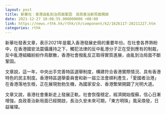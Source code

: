 ```yaml
---
layout: post
title: 新華社：香港由亂到治局面鞏固　良政善治新局面開啟
date: 2021-12-27 10:08:55.000000000 +08:00
link: https://news.rthk.hk/rthk/ch/component/k2/1626117-20211227.htm
categories: rthk
---
```


新華社發表文章，表示2021年是載入香港發展史冊的重要年份。在社會各界熱盼中，在香港國安法震懾護持之下，觸犯法律的反中亂港分子正在受到應有的制裁，反中亂港組織紛紛作鳥獸散，香港社會撥亂反正取得實質進展，由亂到治局面不斷鞏固。

文章說，這一年，中央出手完善特區選舉制度，構建符合香港實際情況、具有香港特色的民主制度。香港特區選舉委員會和新一屆立法會順利產生，「愛國者治港」在香港落地生根，正在展現勃勃生機，為國家安全、香港繁榮開闢了光明大道。

文章又說，香港社會重新走上發展正軌，社會恢復穩定，經濟開始復蘇，信心日漸增強，良政善治新局面已經開啟，長治久安未來可期，「東方明珠」風采煥發，日益璀璨。
